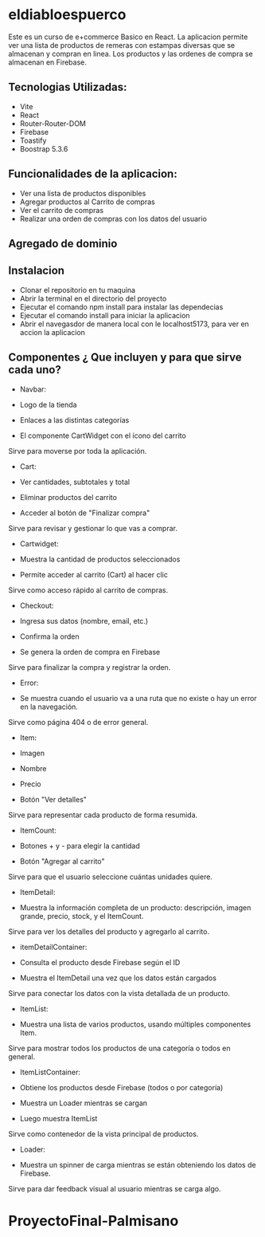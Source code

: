 # eldiabloespuerco

Este es un curso de e+commerce Basico en React. La aplicacion permite ver una lista de productos de remeras con estampas diversas que se almacenan y compran en linea. Los productos y las ordenes de compra se almacenan en Firebase.

## Tecnologias Utilizadas:
- Vite
- React
- Router-Router-DOM
- Firebase
- Toastify
- Boostrap 5.3.6

## Funcionalidades de la aplicacion:
- Ver una lista de productos disponibles
- Agregar productos al Carrito de compras
- Ver el carrito de compras
- Realizar una orden de compras con los datos del usuario

## Agregado de dominio

## Instalacion
- Clonar el repositorio en tu maquina
- Abrir la terminal en el directorio del proyecto
- Ejecutar el comando npm install para instalar las dependecias
- Ejecutar el comando install para iniciar la aplicacion
- Abrir el navegasdor de manera local con le localhost5173, para ver en accion la aplicacion


## Componentes ¿ Que incluyen y para que sirve cada uno?

- Navbar: 

- Logo de la tienda

- Enlaces a las distintas categorías

- El componente CartWidget con el ícono del carrito

 Sirve para moverse por toda la aplicación.

- Cart:

- Ver cantidades, subtotales y total

- Eliminar productos del carrito

- Acceder al botón de "Finalizar compra"

 Sirve para revisar y gestionar lo que vas a comprar.

- Cartwidget:

- Muestra la cantidad de productos seleccionados

- Permite acceder al carrito (Cart) al hacer clic

Sirve como acceso rápido al carrito de compras.

- Checkout:

- Ingresa sus datos (nombre, email, etc.)

- Confirma la orden

- Se genera la orden de compra en Firebase

Sirve para finalizar la compra y registrar la orden.

- Error: 

- Se muestra cuando el usuario va a una ruta que no existe o hay un error en la navegación.

Sirve como página 404 o de error general.

- Item:

- Imagen

- Nombre

- Precio

- Botón "Ver detalles"

Sirve para representar cada producto de forma resumida.

- ItemCount:

 - Botones + y - para elegir la cantidad

- Botón "Agregar al carrito"

Sirve para que el usuario seleccione cuántas unidades quiere.

- ItemDetail:

- Muestra la información completa de un producto: descripción, imagen grande, precio, stock, y el ItemCount.

Sirve para ver los detalles del producto y agregarlo al carrito.

- itemDetailContainer:

- Consulta el producto desde Firebase según el ID

- Muestra el ItemDetail una vez que los datos están cargados

Sirve para conectar los datos con la vista detallada de un producto.
 
- ItemList:

- Muestra una lista de varios productos, usando múltiples componentes Item.

Sirve para mostrar todos los productos de una categoría o todos en general.

- ItemListContainer:

- Obtiene los productos desde Firebase (todos o por categoría)

- Muestra un Loader mientras se cargan

- Luego muestra ItemList

Sirve como contenedor de la vista principal de productos.

- Loader:

- Muestra un spinner de carga mientras se están obteniendo los datos de Firebase.

Sirve para dar feedback visual al usuario mientras se carga algo.







# ProyectoFinal-Palmisano
